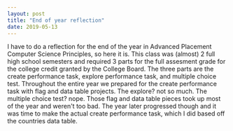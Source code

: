 ```yaml
---
layout: post
title: "End of year reflection"
date: 2019-05-13
---
```


I have to do a reflection for the end of the year in Advanced Placement Computer Science Principles, so here it is. This class was (almost) 2 full high school semesters and required 3 parts for the full assesment grade for the college credit granted by the College Board. The three parts are the create performance task, explore performance task, and multiple choice test. Throughout the entire year we prepared for the create performance task with flag and data table projects. The explore? not so much. The multiple choice test? nope. Those flag and data table pieces took up most of the year and weren't too bad. The year later progressed though and it was time to make the actual create performance task, which I did based off the countries data table. 
